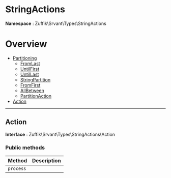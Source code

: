 
# StringActions

**Namespace**  : Zuffik\Srvant\Types\StringActions

# Overview

- [Partitioning](./Partitioning/__NAMESPACE__.md)
    - [FromLast](Partitioning/__NAMESPACE__.md#FromLast)
    - [UntilFirst](Partitioning/__NAMESPACE__.md#UntilFirst)
    - [UntilLast](Partitioning/__NAMESPACE__.md#UntilLast)
    - [StringPartition](Partitioning/__NAMESPACE__.md#StringPartition)
    - [FromFirst](Partitioning/__NAMESPACE__.md#FromFirst)
    - [AllBetween](Partitioning/__NAMESPACE__.md#AllBetween)
    - [PartitionAction](Partitioning/__NAMESPACE__.md#PartitionAction)
- [Action](__NAMESPACE__.md#Action)


---
<a name="Action"></a>
## Action

**Interface**  : Zuffik\Srvant\Types\StringActions\Action

### Public methods

| Method | Description |
|---|---|
| `process` |  |

